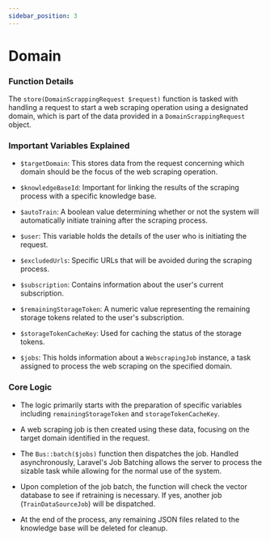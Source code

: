 ```yaml
---
sidebar_position: 3
---
```


# Domain

### Function Details

The `store(DomainScrappingRequest $request)` function is tasked with handling a request to start a web scraping operation using a designated domain, which is part of the data provided in a `DomainScrappingRequest` object.

### Important Variables Explained

- `$targetDomain`: This stores data from the request concerning which domain should be the focus of the web scraping operation.

- `$knowledgeBaseId`: Important for linking the results of the scraping process with a specific knowledge base.

- `$autoTrain`: A boolean value determining whether or not the system will automatically initiate training after the scraping process.

- `$user`: This variable holds the details of the user who is initiating the request.

- `$excludedUrls`: Specific URLs that will be avoided during the scraping process.

- `$subscription`: Contains information about the user's current subscription.

- `$remainingStorageToken`: A numeric value representing the remaining storage tokens related to the user's subscription.

- `$storageTokenCacheKey`: Used for caching the status of the storage tokens.

- `$jobs`: This holds information about a `WebscrapingJob` instance, a task assigned to process the web scraping on the specified domain.

### Core Logic

- The logic primarily starts with the preparation of specific variables including `remainingStorageToken` and `storageTokenCacheKey`.
- A web scraping job is then created using these data, focusing on the target domain identified in the request.
- The `Bus::batch($jobs)` function then dispatches the job. Handled asynchronously, Laravel's Job Batching allows the server to process the sizable task while allowing for the normal use of the system.

- Upon completion of the job batch, the function will check the vector database to see if retraining is necessary. If yes, another job (`TrainDataSourceJob`) will be dispatched.
- At the end of the process, any remaining JSON files related to the knowledge base will be deleted for cleanup.
